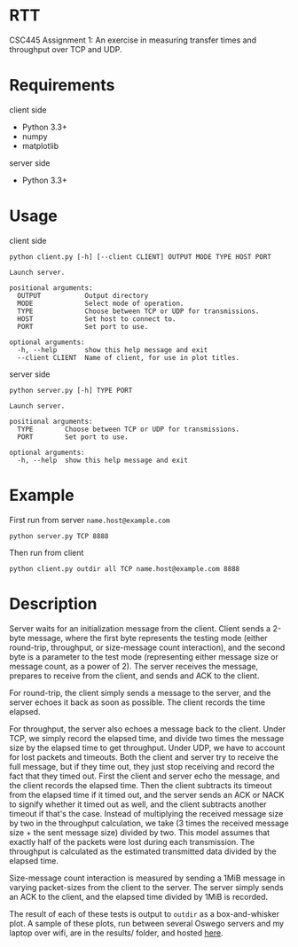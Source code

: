RTT
===

CSC445 Assignment 1: An exercise in measuring transfer times and throughput over
TCP and UDP.


Requirements
============

client side
  - Python 3.3+
  - numpy
  - matplotlib

server side
  - Python 3.3+


Usage
=====

client side

```
python client.py [-h] [--client CLIENT] OUTPUT MODE TYPE HOST PORT

Launch server.

positional arguments:
  OUTPUT           Output directory
  MODE             Select mode of operation.
  TYPE             Choose between TCP or UDP for transmissions.
  HOST             Set host to connect to.
  PORT             Set port to use.

optional arguments:
  -h, --help       show this help message and exit
  --client CLIENT  Name of client, for use in plot titles.
```

server side

```
python server.py [-h] TYPE PORT

Launch server.

positional arguments:
  TYPE        Choose between TCP or UDP for transmissions.
  PORT        Set port to use.

optional arguments:
  -h, --help  show this help message and exit
```


Example
=======

First run from server `name.host@example.com`

```
python server.py TCP 8888
```

Then run from client

```
python client.py outdir all TCP name.host@example.com 8888
```


Description
===========

Server waits for an initialization message from the client. Client sends a
2-byte message, where the first byte represents the testing mode
(either round-trip, throughput, or size-message count interaction), and the
second byte is a parameter to the test mode (representing either message size
or message count, as a power of 2). The server receives the message, prepares
to receive from the client, and sends and ACK to the client.

For round-trip, the client simply sends a message to the server, and the server
echoes it back as soon as possible. The client records the time elapsed.

For throughput, the server also echoes a message back to the client. Under TCP,
we simply record the elapsed time, and divide two times the message size by the
elapsed time to get throughput. Under UDP, we have to account for lost packets
and timeouts. Both the client and server try to receive the full message, but
if they time out, they just stop receiving and record the fact that they timed
out. First the client and server echo the message, and the client records the
elapsed time. Then the client subtracts its timeout from the elapsed time if it
timed out, and the server sends an ACK or NACK to signify whether it timed out
as well, and the client subtracts another timeout if that's the case. Instead
of multiplying the received message size by two in the throughput calculation,
we take (3 times the received message size + the sent message size) divided by
two. This model assumes that exactly half of the packets were lost during each
transmission. The throughput is calculated as the estimated transmitted data
divided by the elapsed time.

Size-message count interaction is measured by sending a 1MiB message in varying
packet-sizes from the client to the server. The server simply sends an ACK to
the client, and the elapsed time divided by 1MiB is recorded.

The result of each of these tests is output to `outdir` as a box-and-whisker
plot. A sample of these plots, run between several Oswego servers and my
laptop over wifi, are in the results/ folder, and hosted [here](http://cs.oswego.edu/~dwysocki/445_1/NetworkingAssignment1.html).
